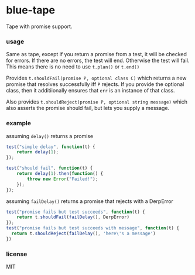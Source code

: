 # blue-tape

Tape with promise support.

### usage

Same as tape, except if you return a promise from a test,
it will be checked for errors. If there are no errors, the test
will end. Otherwise the test will fail. This means there is no
need to use `t.plan()` or `t.end()`

Provides `t.shouldFail(promise P, optional class C)` which returns
a new promise that resolves successfully iff `P` rejects. If you provide
the optional class, then it additiionally ensures that `err` is an
instance of that class.

Also provides `t.shouldReject(promise P, optional string message)` which also asserts the promise should fail, but lets you supply a message.

### example

assuming `delay()` returns a promise


```js
test("simple delay", function(t) {
    return delay(1);
});

test("should fail", function(t) {
    return delay(1).then(function() {
        throw new Error("Failed!");
    });
});
```

assuming `failDelay()` returns a promise that rejects with a DerpError

```js
test("promise fails but test succeeds", function(t) {
    return t.shouldFail(failDelay(), DerpError)
});
test("promise fails but test succeeds with message", function(t) {
  return t.shouldReject(failDelay(), 'here\'s a message')
})
```

### license

MIT
